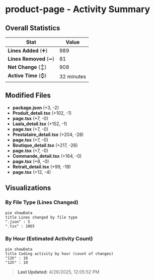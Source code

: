 # product-page - Activity Summary 

## Overall Statistics

| Stat                   | Value                                                             |
| ---------------------- | ----------------------------------------------------------------- |
| **Lines Added** (➕)   | 989                                          |
| **Lines Removed** (➖) | 81                                        |
| **Net Change** (↕)    | 908                |
| **Active Time** (⌚)   | 32 minutes |


## Modified Files
- **package.json** (+3, -2)
- **Produit_detail.tsx** (+102, -1)
- **page.tsx** (+7, -0)
- **Laala_detail.tsx** (+152, -1)
- **page.tsx** (+7, -0)
- **Prestataire_detail.tsx** (+204, -28)
- **page.tsx** (+7, -0)
- **Boutique_detail.tsx** (+217, -26)
- **page.tsx** (+7, -0)
- **Commande_detail.tsx** (+164, -0)
- **page.tsx** (+8, -0)
- **Retrait_detail.tsx** (+99, -19)
- **page.tsx** (+12, -4)

## Visualizations

### By File Type (Lines Changed)

```mermaid
pie showData
title Lines changed by file type
".json" : 5
".tsx" : 1065
```

### By Hour (Estimated Activity Count)

```mermaid
pie showData
title Coding activity by hour (count of changes)
"11h" : 16
"12h" : 10
```


> **Last Updated:** 4/26/2025, 12:05:52 PM